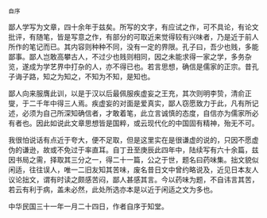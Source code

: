     自序 

   鄙人学写为文章，四十余年于兹矣。所写的文字，有应试之作，可不具论，有论文批评，有随笔，皆是写意之作，有部分的可取近来觉得较有兴味者，乃是近于前人所作的笔记而已。其内容则种种不同，没有一定的界限。孔子曰，吾少也贱，多能鄙事。鄙人岂敢高攀古人，不过少也贱则相同，因之未能求得一家之学，多务杂览，遂成为学艺界中打杂的人，亦不得已也。若言思想，确信是儒家的正宗。昔孔子诲子路，知之为知之，不知为不知，是知也。

   鄙人向来服膺此训，以是于汉以后最佩服疾虚妄之王充，其次则明李贽，清俞正燮，于二千年中得三人焉。疾虚妄的对面是爱真实，鄙人窃愿致力于此，凡有所记述，必须为自己所深知确信者，才敢着笔，此立言诚慎的态度，自信亦为儒家所必有者也。因此如说此文章思想皆是国粹，或云现代化的中国固有精神，殆无不可。

   我很怕说话有点近于夸大，便不足取，但是这里实在是很谦虚的说的，只因不愿虚伪的谦逊，故或不免过于率直耳。自丁丑至庚辰此四年中，陆续写有六十余篇，兹因书局之需，择取其三分之一，得二十一篇，公之于世，题名曰药味集。拙文貌似闲适，往往误人，唯一二旧友知其苦味，废名昔日文中曾约略说及，近见日本友人议论拙文，谓有时读之颇感苦闷，鄙人甚感其言。今以药味为题，不自讳言其苦，若云有利于病，盖未必然，此处所选亦本是以近于闲适之文为多也。

   中华民国三十一年一月二十四日，作者自序于知堂。

